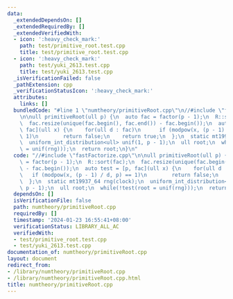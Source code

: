```yaml
---
data:
  _extendedDependsOn: []
  _extendedRequiredBy: []
  _extendedVerifiedWith:
  - icon: ':heavy_check_mark:'
    path: test/primitive_root.test.cpp
    title: test/primitive_root.test.cpp
  - icon: ':heavy_check_mark:'
    path: test/yuki_2613.test.cpp
    title: test/yuki_2613.test.cpp
  _isVerificationFailed: false
  _pathExtension: cpp
  _verificationStatusIcon: ':heavy_check_mark:'
  attributes:
    links: []
  bundledCode: "#line 1 \"numtheory/primitiveRoot.cpp\"\n//#include \"fastFactorize.cpp\"\
    \n\null primitiveRoot(ull p) {\n  auto fac = factor(p - 1);\n  R::sort(fac);\n\
    \  fac.resize(unique(fac.begin(), fac.end()) - fac.begin());\n  auto test = [p,\
    \ fac](ull x) {\n    for(ull d : fac)\n      if (modpow(x, (p - 1) / d, p) ==\
    \ 1)\n        return false;\n    return true;\n  };\n  static mt19937_64 rng(clock);\n\
    \  uniform_int_distribution<ull> unif(1, p - 1);\n  ull root;\n  while(!test(root\
    \ = unif(rng)));\n  return root;\n}\n"
  code: "//#include \"fastFactorize.cpp\"\n\null primitiveRoot(ull p) {\n  auto fac\
    \ = factor(p - 1);\n  R::sort(fac);\n  fac.resize(unique(fac.begin(), fac.end())\
    \ - fac.begin());\n  auto test = [p, fac](ull x) {\n    for(ull d : fac)\n   \
    \   if (modpow(x, (p - 1) / d, p) == 1)\n        return false;\n    return true;\n\
    \  };\n  static mt19937_64 rng(clock);\n  uniform_int_distribution<ull> unif(1,\
    \ p - 1);\n  ull root;\n  while(!test(root = unif(rng)));\n  return root;\n}\n"
  dependsOn: []
  isVerificationFile: false
  path: numtheory/primitiveRoot.cpp
  requiredBy: []
  timestamp: '2024-01-23 16:55:41+08:00'
  verificationStatus: LIBRARY_ALL_AC
  verifiedWith:
  - test/primitive_root.test.cpp
  - test/yuki_2613.test.cpp
documentation_of: numtheory/primitiveRoot.cpp
layout: document
redirect_from:
- /library/numtheory/primitiveRoot.cpp
- /library/numtheory/primitiveRoot.cpp.html
title: numtheory/primitiveRoot.cpp
---
```

